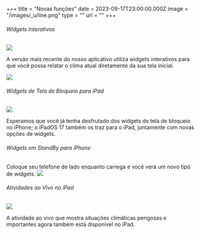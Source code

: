 +++
title = "Novas funções"
date = 2023-09-17T23:00:00.000Z
image = "/images/_u/line.png"
type = ""
url = ""
+++

###### Widgets Interativos

![](/images/_u/i_w2.jpeg)

A versão mais recente do nosso aplicativo utiliza widgets interativos para que você possa relatar o clima atual diretamente da sua tela inicial.

![](/images/1w_sun_03.1.png-min.png)

###### Widgets de Tela de Bloqueio para iPad

![](/images/_u/ipad_rect2.jpg)

Esperamos que você já tenha desfrutado dos widgets de tela de bloqueio no iPhone; o iPadOS 17 também os traz para o iPad, juntamente com novas opções de widgets.

###### Widgets em StandBy para iPhone

Coloque seu telefone de lado enquanto carrega e você verá um novo tipo de widgets.
![](/images/_u/standby.png)

###### Atividades ao Vivo no iPad

![](/images/_u/la.jpg)

A atividade ao vivo que mostra situações climáticas perigosas e importantes agora também está disponível no iPad.
